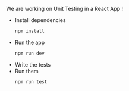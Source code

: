 We are working on Unit Testing in a React App !

- Install dependencies
    ```bash
    npm install
    ```
- Run the app
    ```bash
    npm run dev
    ```
- Write the tests
- Run them
    ```bash
    npm run test
    ```
